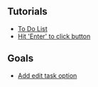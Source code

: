## Tutorials
- [To Do List](https://www.youtube.com/watch?v=G0jO8kUrg-I&ab_channel=GreatStack)
- [Hit 'Enter' to click button](https://www.youtube.com/watch?v=IV7hLZ2qDhM&ab_channel=KodeBase)

## Goals
- [Add edit task option](https://www.geeksforgeeks.org/javascript/javascript-project-on-todo-list/ )